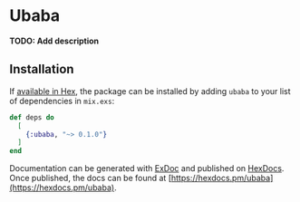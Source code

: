 # Ubaba

**TODO: Add description**

## Installation

If [available in Hex](https://hex.pm/docs/publish), the package can be installed
by adding `ubaba` to your list of dependencies in `mix.exs`:

```elixir
def deps do
  [
    {:ubaba, "~> 0.1.0"}
  ]
end
```

Documentation can be generated with [ExDoc](https://github.com/elixir-lang/ex_doc)
and published on [HexDocs](https://hexdocs.pm). Once published, the docs can
be found at [https://hexdocs.pm/ubaba](https://hexdocs.pm/ubaba).

